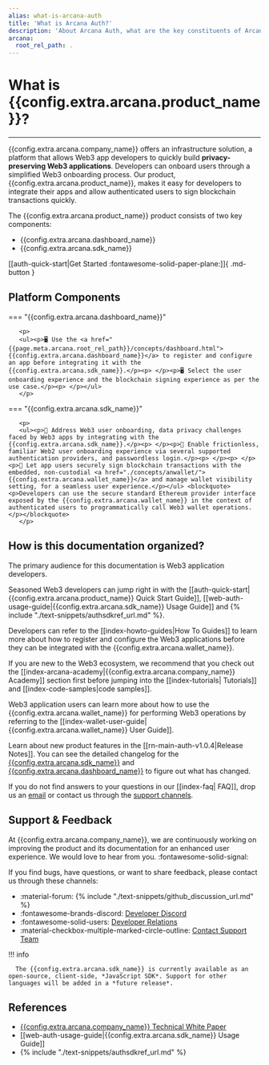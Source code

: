 ```yaml
---
alias: what-is-arcana-auth
title: 'What is Arcana Auth?'
description: 'About Arcana Auth, what are the key constituents of Arcana Auth and how is it documented? How is the Arcana Auth documentation organized?'
arcana:
  root_rel_path: .
---
```


# What is {{config.extra.arcana.product_name}}?

[{{config.extra.arcana.company_name}} Technical White Paper]: https://www.notion.so/Arcana-Technical-Docs-a1d7fd0d2970452586c693e4fee14d08

---

{{config.extra.arcana.company_name}} offers an infrastructure solution, a platform that allows Web3 app developers to quickly build **privacy-preserving Web3 applications**. Developers can onboard users through a simplified Web3 onboarding process. Our product, {{config.extra.arcana.product_name}}, makes it easy for developers to integrate their apps and allow authenticated users to sign blockchain transactions quickly.

The {{config.extra.arcana.product_name}} product consists of two key components:

* {{config.extra.arcana.dashboard_name}}
* {{config.extra.arcana.sdk_name}}

[[auth-quick-start|Get Started :fontawesome-solid-paper-plane:]]{ .md-button }

## Platform Components

=== "{{config.extra.arcana.dashboard_name}}"

       <p>
       <ul><p>🖥️ Use the <a href="{{page.meta.arcana.root_rel_path}}/concepts/dashboard.html">{{config.extra.arcana.dashboard_name}}</a> to register and configure an app before integrating it with the {{config.extra.arcana.sdk_name}}.</p><p> </p><p>🖥️ Select the user onboarding experience and the blockchain signing experience as per the use case.</p><p> </p></ul>
       </p>
   
=== "{{config.extra.arcana.sdk_name}}"

       <p>
       <ul><p>🔐 Address Web3 user onboarding, data privacy challenges faced by Web3 apps by integrating with the {{config.extra.arcana.sdk_name}}.</p><p> </p><p>🔐 Enable frictionless, familiar Web2 user onboarding experience via several supported authentication providers, and passwordless login.</p><p> </p><p> </p><p>🔐 Let app users securely sign blockchain transactions with the embedded, non-custodial <a href="./concepts/anwallet/">{{config.extra.arcana.wallet_name}}</a> and manage wallet visibility setting, for a seamless user experience.</p></ul> <blockquote><p>Developers can use the secure standard Ethereum provider interface exposed by the {{config.extra.arcana.wallet_name}} in the context of authenticated users to programmatically call Web3 wallet operations.</p></blockquote>
       </p>

## How is this documentation organized?

The primary audience for this documentation is Web3 application developers.

Seasoned Web3 developers can jump right in with the [[auth-quick-start|{{config.extra.arcana.product_name}} Quick Start Guide]], [[web-auth-usage-guide|{{config.extra.arcana.sdk_name}} Usage Guide]] and {% include "./text-snippets/authsdkref_url.md" %}.

Developers can refer to the [[index-howto-guides|How To Guides]] to learn more about how to register and configure the Web3 applications before they can be integrated with the {{config.extra.arcana.wallet_name}}.

If you are new to the Web3 ecosystem, we recommend that you check out the [[index-arcana-academy|{{config.extra.arcana.company_name}} Academy]] section first before jumping into the [[index-tutorials| Tutorials]] and [[index-code-samples|code samples]]. 

Web3 application users can learn more about how to use the {{config.extra.arcana.wallet_name}} for performing Web3 operations by referring to the [[index-wallet-user-guide|{{config.extra.arcana.wallet_name}} User Guide]].

Learn about new product features in the [[rn-main-auth-v1.0.4|Release Notes]]. You can see the detailed changelog for the [{{config.extra.arcana.sdk_name}}](https://github.com/arcana-network/auth/compare/v1.0.2...v1.0.3) and [{{config.extra.arcana.dashboard_name}}](https://github.com/arcana-network/developer-dashboard/compare/1.0.2...v1.0.4) to figure out what has changed.

If you do not find answers to your questions in our [[index-faq| FAQ]], drop us an [email](mailto://support@arcana.network) or contact us through the [support channels](#support--feedback).

## Support & Feedback

At {{config.extra.arcana.company_name}}, we are continuously working on improving the product and its documentation for an enhanced user experience. We would love to hear from you. :fontawesome-solid-signal:

If you find bugs, have questions, or want to share feedback, please contact us through these channels:

- :material-forum: {% include "./text-snippets/github_discussion_url.md" %}
- :fontawesome-brands-discord: [Developer Discord](https://discord.gg/6g7fQvEpdy)
- :fontawesome-solid-users: [Developer Relations](mailto:devrel@arcana.network)
- :material-checkbox-multiple-marked-circle-outline: [Contact Support Team](mailto:support@arcana.network)

!!! info

      The {{config.extra.arcana.sdk_name}} is currently available as an open-source, client-side, *JavaScript SDK*. Support for other languages will be added in a *future release*.

## References

* [{{config.extra.arcana.company_name}} Technical White Paper]
* [[web-auth-usage-guide|{{config.extra.arcana.sdk_name}} Usage Guide]]
* {% include "./text-snippets/authsdkref_url.md" %}